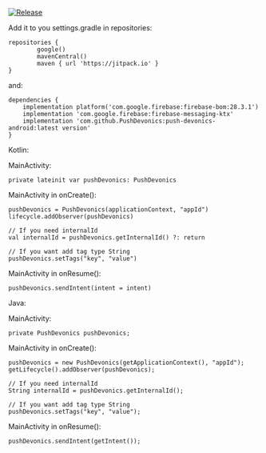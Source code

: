 [![Release](https://jitpack.io/v/PushDevonics/push-devonics-android.svg)](https://jitpack.io/#PushDevonics/push-devonics-android)

Add it to you settings.gradle in repositories:

    repositories {
            google()
            mavenCentral()
            maven { url 'https://jitpack.io' }
    }
and:

    dependencies {
        implementation platform('com.google.firebase:firebase-bom:28.3.1')
        implementation 'com.google.firebase:firebase-messaging-ktx'
        implementation 'com.github.PushDevonics:push-devonics-android:latest version'
    }
    
Kotlin:

MainActivity:

    private lateinit var pushDevonics: PushDevonics
    
MainActivity in onCreate():

    pushDevonics = PushDevonics(applicationContext, "appId")
    lifecycle.addObserver(pushDevonics)
    
    // If you need internalId
    val internalId = pushDevonics.getInternalId() ?: return
    
    // If you want add tag type String
    pushDevonics.setTags("key", "value")
    
MainActivity in onResume():

    pushDevonics.sendIntent(intent = intent)
    
Java:

MainActivity:

    private PushDevonics pushDevonics;
    
MainActivity in onCreate():

    pushDevonics = new PushDevonics(getApplicationContext(), "appId");
    getLifecycle().addObserver(pushDevonics);
        
    // If you need internalId
    String internalId = pushDevonics.getInternalId();
    
    // If you want add tag type String
    pushDevonics.setTags("key", "value");
    
MainActivity in onResume():

    pushDevonics.sendIntent(getIntent());
        
